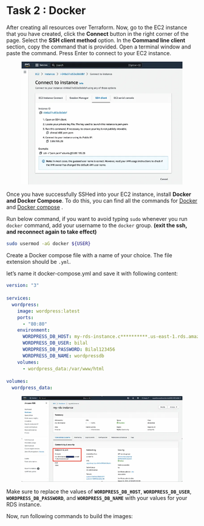 # Task 2 : Docker

After creating all resources over Terraform. Now, go to the EC2 instance that you have created, click the **Connect** button in the right corner of the page. Select the **SSH client method** option. In the **Command line client** section, copy the command that is provided. Open a terminal window and paste the command. Press Enter to connect to your EC2 instance.

<figure><img src="../../.gitbook/assets/image (1) (1).png" alt=""><figcaption></figcaption></figure>

Once you have successfully SSHed into your EC2 instance, install **Docker and Docker Compose**. To do this, you can find all the commands for [Docker](https://www.digitalocean.com/community/tutorials/how-to-install-and-use-docker-on-ubuntu-22-04) and [Docker compose](https://www.digitalocean.com/community/tutorials/how-to-install-and-use-docker-compose-on-ubuntu-22-04) .

Run below command, if you want to avoid typing `sudo` whenever you run `docker` command, add your username to the `docker` group. **(exit the ssh, and reconnect again to take effect)**

```bash
sudo usermod -aG docker ${USER}
```

Create a Docker compose file with a name of your choice. The file extension should be `.yml`.

let’s name it docker-compose.yml and save it with following content:

```yaml
version: "3"

services:
  wordpress:
    image: wordpress:latest
    ports:
      - "80:80"
    environment:
      WORDPRESS_DB_HOST: my-rds-instance.c**********.us-east-1.rds.amazonaws.com
      WORDPRESS_DB_USER: bilal
      WORDPRESS_DB_PASSWORD: Bilal123456
      WORDPRESS_DB_NAME: wordpressdb
    volumes:
      - wordpress_data:/var/www/html

volumes:
  wordpress_data:
```

<figure><img src="../../.gitbook/assets/image (9).png" alt=""><figcaption></figcaption></figure>

Make sure to replace the values of **`WORDPRESS_DB_HOST`**, **`WORDPRESS_DB_USER`**, **`WORDPRESS_DB_PASSWORD`**, and **`WORDPRESS_DB_NAME`** with your values for your RDS instance.

Now, run following commands to build the images:
